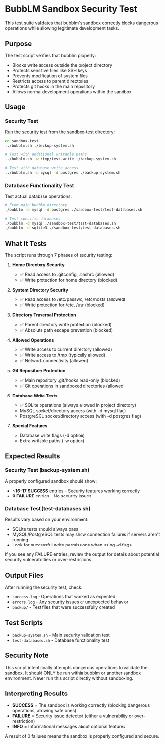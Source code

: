 # BubbLM Sandbox Security Test

This test suite validates that bubblm's sandbox correctly blocks dangerous operations while allowing legitimate development tasks.

## Purpose

The test script verifies that bubblm properly:
- Blocks write access outside the project directory
- Protects sensitive files like SSH keys
- Prevents modification of system files
- Restricts access to parent directories
- Protects git hooks in the main repository
- Allows normal development operations within the sandbox

## Usage

### Security Test
Run the security test from the sandbox-test directory:

```bash
cd sandbox-test
../bubblm.sh ./backup-system.sh

# Test with additional writable paths
../bubblm.sh -w /tmp/test-write ./backup-system.sh

# Test with database write access
../bubblm.sh -d mysql -d postgres ./backup-system.sh
```

### Database Functionality Test
Test actual database operations:

```bash
# From main bubblm directory
./bubblm -d mysql -d postgres ./sandbox-test/test-databases.sh

# Test specific databases
./bubblm -d mysql ./sandbox-test/test-databases.sh
./bubblm -d sqlite3 ./sandbox-test/test-databases.sh
```

## What It Tests

The script runs through 7 phases of security testing:

1. **Home Directory Security** 
   - ✅ Read access to .gitconfig, .bashrc (allowed)
   - ✅ Write protection for home directory (blocked)

2. **System Directory Security**
   - ✅ Read access to /etc/passwd, /etc/hosts (allowed)
   - ✅ Write protection for /etc, /usr (blocked)

3. **Directory Traversal Protection**
   - ✅ Parent directory write protection (blocked)
   - ✅ Absolute path escape prevention (blocked)

4. **Allowed Operations**
   - ✅ Write access to current directory (allowed)
   - ✅ Write access to /tmp (typically allowed)
   - ✅ Network connectivity (allowed)

5. **Git Repository Protection**
   - ✅ Main repository .git/hooks read-only (blocked)
   - ✅ Git operations in sandboxed directories (allowed)

6. **Database Write Tests**
   - ✅ SQLite operations (always allowed in project directory)
   - MySQL socket/directory access (with -d mysql flag)
   - PostgreSQL socket/directory access (with -d postgres flag)

7. **Special Features**
   - Database write flags (-d option)
   - Extra writable paths (-w option)

## Expected Results

### Security Test (backup-system.sh)
A properly configured sandbox should show:
- **~16-17 SUCCESS** entries - Security features working correctly
- **0 FAILURE** entries - No security issues

### Database Test (test-databases.sh)
Results vary based on your environment:
- SQLite tests should always pass
- MySQL/PostgreSQL tests may show connection failures if servers aren't running
- Look for successful write permissions when using -d flags

If you see any FAILURE entries, review the output for details about potential security vulnerabilities or over-restrictions.

## Output Files

After running the security test, check:
- `success.log` - Operations that worked as expected
- `errors.log` - Any security issues or unexpected behavior
- `backup/` - Test files that were successfully created

## Test Scripts

- `backup-system.sh` - Main security validation test
- `test-databases.sh` - Database functionality test

## Security Note

This script intentionally attempts dangerous operations to validate the sandbox. It should ONLY be run within bubblm or another sandbox environment. Never run this script directly without sandboxing.

## Interpreting Results

- **SUCCESS** = The sandbox is working correctly (blocking dangerous operations, allowing safe ones)
- **FAILURE** = Security issue detected (either a vulnerability or over-restriction)
- **INFO** = Informational messages about optional features

A result of 0 failures means the sandbox is properly configured and secure.